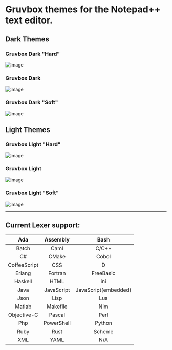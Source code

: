 # Gruvbox themes for the Notepad++ text editor.

## Dark Themes

### Gruvbox Dark "Hard"

![image](https://github.com/wburton95/Notepadpp-Gruvbox-Port/blob/master/images/gruvbox_dark_hard.png)

### Gruvbox Dark

![image](https://github.com/wburton95/Notepadpp-Gruvbox-Port/blob/master/images/gruvbox_dark.PNG)

### Gruvbox Dark "Soft"

![image](https://github.com/wburton95/Notepadpp-Gruvbox-Port/blob/master/images/gruvbox_dark_soft.png)


## Light Themes

### Gruvbox Light "Hard"

![image](https://github.com/wburton95/Notepadpp-Gruvbox-Port/blob/master/images/gruvbox_light_hard.png)

### Gruvbox Light

![image](https://github.com/wburton95/Notepadpp-Gruvbox-Port/blob/master/images/gruvbox_light.png)

### Gruvbox Light "Soft"

![image](https://github.com/wburton95/Notepadpp-Gruvbox-Port/blob/master/images/gruvbox_light_soft.png)

---

## Current Lexer support:

| Ada          | Assembly   | Bash                  |
|:--:          |:--:        |:--:                   |
| Batch        | Caml       | C/C++                 |
| C#           | CMake      | Cobol                 |
| CoffeeScript | CSS        | D                     |
| Erlang       | Fortran    | FreeBasic             |
| Haskell      | HTML       | ini                   |
| Java         | JavaScript | JavaScript(embedded)  |
| Json         | Lisp       | Lua                   |
| Matlab       | Makefile   | Nim                   |
| Objective-C  | Pascal     | Perl                  |
| Php          | PowerShell | Python                |
| Ruby         | Rust       | Scheme                |
| XML          | YAML       | N/A                   |
